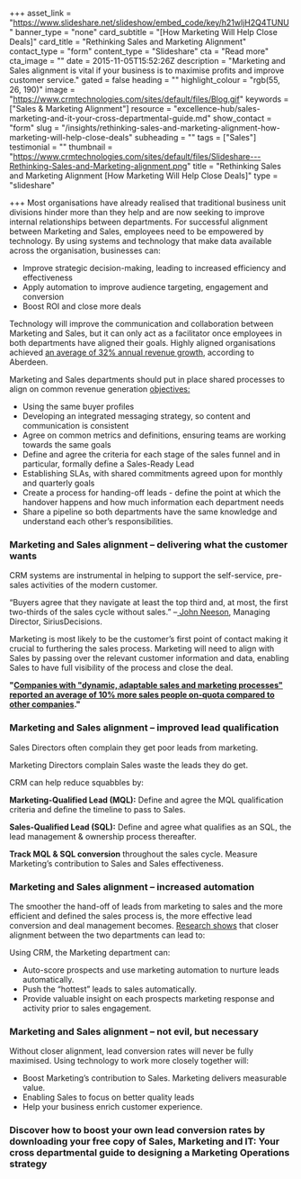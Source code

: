 +++
asset_link = "https://www.slideshare.net/slideshow/embed_code/key/h21wljH2Q4TUNU"
banner_type = "none"
card_subtitle = "[How Marketing Will Help Close Deals]"
card_title = "Rethinking Sales and Marketing Alignment"
contact_type = "form"
content_type = "Slideshare"
cta = "Read more"
cta_image = ""
date = 2015-11-05T15:52:26Z
description = "Marketing and Sales alignment is vital if your business is to maximise profits and improve customer service."
gated = false
heading = ""
highlight_colour = "rgb(55, 26, 190)"
image = "https://www.crmtechnologies.com/sites/default/files/Blog.gif"
keywords = ["Sales & Marketing Alignment"]
resource = "excellence-hub/sales-marketing-and-it-your-cross-departmental-guide.md"
show_contact = "form"
slug = "/insights/rethinking-sales-and-marketing-alignment-how-marketing-will-help-close-deals"
subheading = ""
tags = ["Sales"]
testimonial = ""
thumbnail = "https://www.crmtechnologies.com/sites/default/files/Slideshare---Rethinking-Sales-and-Marketing-alignment.png"
title = "Rethinking Sales and Marketing Alignment  [How Marketing Will Help Close Deals]"
type = "slideshare"

+++
Most organisations have already realised that traditional business unit divisions hinder more than they help and are now seeking to improve internal relationships between departments. For successful alignment between Marketing and Sales, employees need to be empowered by technology. By using systems and technology that make data available across the organisation, businesses can:

* Improve strategic decision-making, leading to increased efficiency and effectiveness
* Apply automation to improve audience targeting, engagement and conversion
* Boost ROI and close more deals

Technology will improve the communication and collaboration between Marketing and Sales, but it can only act as a facilitator once employees in both departments have aligned their goals. Highly aligned organisations achieved [an average of 32% annual revenue growth](https://www.act-on.com/whitepaper/introduction-to-sales-and-marketing-alignment/), according to Aberdeen.

Marketing and Sales departments should put in place shared processes to align on common revenue generation [objectives:](https://www.act-on.com/whitepaper/introduction-to-sales-and-marketing-alignment/)

* Using the same buyer profiles
* Developing an integrated messaging strategy, so content and communication is consistent
* Agree on common metrics and definitions, ensuring teams are working towards the same goals
* Define and agree the criteria for each stage of the sales funnel and in particular, formally define a Sales-Ready Lead
* Establishing SLAs, with shared commitments agreed upon for monthly and quarterly goals
* Create a process for handing-off leads - define the point at which the handover happens and how much information each department needs
* Share a pipeline so both departments have the same knowledge and understand each other’s responsibilities.

### Marketing and Sales alignment – delivering what the customer wants

CRM systems are instrumental in helping to support the self-service, pre-sales activities of the modern customer.

“Buyers agree that they navigate at least the top third and, at most, the first two-thirds of the sales cycle without sales.” –[ John Neeson](https://www.siriusdecisions.com/Blog/2013/Jun/Sales-to-Marketing-I-Need-Help-With-the-Buyers-Journey.aspx), Managing Director, SiriusDecisions.

Marketing is most likely to be the customer’s first point of contact making it crucial to furthering the sales process. Marketing will need to align with Sales by passing over the relevant customer information and data, enabling Sales to have full visibility of the process and close the deal.

**"**[**Companies with "dynamic, adaptable sales and marketing processes" reported an average of 10% more sales people on-quota compared to other companies**](https://www.act-on.com/whitepaper/introduction-to-sales-and-marketing-alignment/)**."**

### Marketing and Sales alignment – improved lead qualification

Sales Directors often complain they get poor leads from marketing.

Marketing Directors complain Sales waste the leads they do get.

CRM can help reduce squabbles by:

**Marketing-Qualified Lead (MQL):** Define and agree the MQL qualification criteria and define the timeline to pass to Sales.

**Sales-Qualified Lead (SQL):** Define and agree what qualifies as an SQL, the lead management & ownership process thereafter.

**Track MQL & SQL conversion** throughout the sales cycle. Measure Marketing’s contribution to Sales and Sales effectiveness.

### Marketing and Sales alignment – increased automation

The smoother the hand-off of leads from marketing to sales and the more efficient and defined the sales process is, the more effective lead conversion and deal management becomes. [Research shows](http://uk.marketo.com/reports/2013-sales-and-marketing-alignment-study/) that closer alignment between the two departments can lead to:

Using CRM, the Marketing department can:

* Auto-score prospects and use marketing automation to nurture leads automatically.
* Push the “hottest” leads to sales automatically.
* Provide valuable insight on each prospects marketing response and activity prior to sales engagement.

### Marketing and Sales alignment – not evil, but necessary

Without closer alignment, lead conversion rates will never be fully maximised. Using technology to work more closely together will:

* Boost Marketing’s contribution to Sales. Marketing delivers measurable value.
* Enabling Sales to focus on better quality leads
* Help your business enrich customer experience.

### Discover how to boost your own lead conversion rates by downloading your free copy of Sales, Marketing and IT: Your cross departmental guide to designing a Marketing Operations strategy